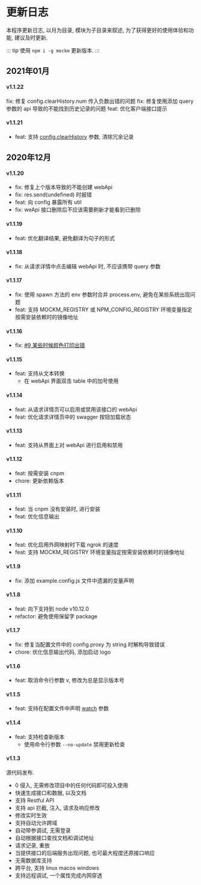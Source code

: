 # 更新日志
本程序更新日志, 以月为目录, 模块为子目录来叙述, 为了获得更好的使用体验和功能, 建议及时更新.

::: tip
使用 `npm i -g mockm` 更新版本.
:::

## 2021年01月
#### v1.1.22
fix: 修复 config.clearHistory.num 传入负数出错的问题
fix: 修复使用添加 query 参数的 api 导致的不能找到历史记录的问题
feat: 优化客户端接口提示

#### v1.1.21
- feat: 支持 [config.clearHistory](../config/option.md#config-clearhistory) 参数, 清除冗余记录

## 2020年12月
#### v1.1.20
- fix: 修复上个版本导致的不能创建 webApi
- fix: res.send(undefined) 时报错
- feat: 向 config 暴露所有 util
- fix: weApi 接口删除后不应该需要刷新才能看到已删除

#### v1.1.19
- feat: 优化翻译结果, 避免翻译为句子的形式

#### v1.1.18
- fix: 从请求详情中点击编辑 webApi 时, 不应该携带 query 参数

#### v1.1.17
- fix: 使用 spawn 方法的 env 参数时合并 process.env, 避免在某些系统出现问题
- feat: 支持 MOCKM_REGISTRY 或 NPM_CONFIG_REGISTRY 环境变量指定按需安装依赖时的镜像地址

#### v1.1.16
- fix: [#9 某些时候颜色打印出错](https://github.com/wll8/mockm/issues/9)

#### v1.1.15
- feat: 支持从文本转换
  - 在 webApi 界面双击 table 中的加号使用

#### v1.1.14
- feat: 从请求详情页可以启用或禁用该接口的 webApi
- feat: 优化请求详情页中的 swagger 按钮加载状态

#### v1.1.13
- feat: 支持从界面上对 webApi 进行启用和禁用

#### v1.1.12
- feat: 按需安装 cnpm
- chore: 更新依赖版本

#### v1.1.11
- feat: 当 cnpm 没有安装时, 进行安装
- feat: 优化信息输出

#### v1.1.10
- feat: 优化启用外网映射时下载 ngrok 的速度
- feat: 支持 MOCKM_REGISTRY 环境变量指定按需安装依赖时的镜像地址

#### v1.1.9
- fix: 添加 example.config.js 文件中遗漏的变量声明

#### v1.1.8
- feat: 向下支持到 node v10.12.0
- refactor: 避免使用保留字 package

#### v1.1.7
- fix: 修复当配置文件中的 config.proxy 为 string 时解构导致错误
- chore: 优化信息输出代码, 添加启动 logo

#### v1.1.6
- feat: 取消命令行参数 v, 修改为总是显示版本号

#### v1.1.5
- feat: 支持在配置文件中声明 [watch](../config/option.md#config-watch) 参数

#### v1.1.4
- feat: 支持检查新版本
  - 使用命令行参数  `--no-update` 禁用更新检查
  
#### v1.1.3
源代码发布.

- 0 侵入, 无需修改项目中的任何代码即可投入使用
- 快速生成接口和数据, 以及文档
- 支持 Restful API
- 支持 api 拦截, 注入, 请求及响应修改
- 修改实时生效
- 支持自动允许跨域
- 自动带参调试, 无需登录
- 自动根据接口查找文档和调试地址
- 请求记录, 重放
- 当提供接口的后端服务出现问题, 也可最大程度还原接口响应
- 无需数据库支持
- 跨平台, 支持 linux macos windows
- 支持远程调试, 一个属性完成内网穿透

